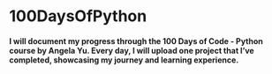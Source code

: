 # 100DaysOfPython
#### I will document my progress through the 100 Days of Code - Python course by Angela Yu. Every day, I will upload one project that I’ve completed, showcasing my journey and learning experience.
